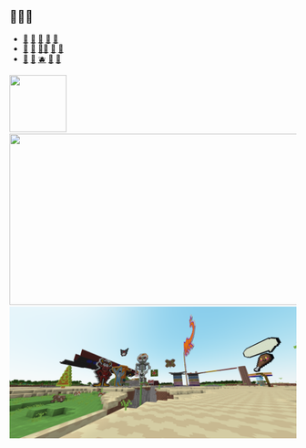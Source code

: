 <!--- <a href="https://www.gitanimals.org/en_US?utm_medium=image&utm_source=goldfishthebountyhunter&utm_content=line"> --->

## 🙈🩵🍌
<div>
  <ul>
    <li>
      <a href="hxxps://yyy.something[dotplace/" target="_blank">🍏</a>
      <a href="hxxps://yyy.something[dotplace/" target="_blank">🍎</a>
      <a href="hxxps://yyy.something[dotplace/" target="_blank">🍐</a>
      <a href="hxxps://yyy.something[dotplace/" target="_blank">🥝</a>
      <a href="https://goldfishthebountyhunterfoundation.github.io/" target="_blank">🍌</a>
    </li>
    <li>
      <a href="hxxps://yyy.something[dotplace/" target="_blank">🍊</a>
      <a href="hxxps://yyy.something[dotplace/" target="_blank">🍋</a>
      <a href="hxxps://yyy.something[dotplace/" target="_blank">🍋‍🟩</a>
      <a href="hxxps://yyy.something[dotplace/" target="_blank">🍉</a>
      <a href="hxxps://yyy.something[dotplace/" target="_blank">🥭</a>
    </li>
    <li>
      <a href="hxxps://yyy.something[dotplace/" target="_blank">🍇</a>
      <a href="hxxps://yyy.something[dotplace/" target="_blank">🍓</a>
      <a href="hxxps://yyy.something[dotplace/" target="_blank">🫐</a>
      <a href="hxxps://yyy.something[dotplace/" target="_blank">🍒</a>
      <a href="hxxps://yyy.something[dotplace/" target="_blank">🍍</a>
    </li>
  </ul>
</div><img src="https://github.com/goldfishthebountyhunter/goldfishthebountyhunter/blob/bf3a78c1baf77fc47adffb378a2ca75e6339a949/gftb_github_asset_3.gif" height="100" width="100">
<a href="https://www.gitanimals.org/en_US?utm_medium=image&utm_source=goldfishthebountyhunter&utm_content=farm">
<img
  src="https://render.gitanimals.org/farms/goldfishthebountyhunter"
  width="600"
  height="300"
/>
</a>
<img src="https://github.com/goldfishthebountyhunter/goldfishthebountyhunter/blob/9c24441c5bab0184204361b2b26888144a3d03d7/gftb_github_asset_7.png">
<!-- <img src="https://github.com/goldfishthebountyhunter/goldfishthebountyhunter/blob/0808f7b29f4a4f97a11c635b19b7fa3571d242b5/GoLdFiShThEbOuNtYhUnTeR_sErVeR.gif" height="500" width="900"> --->
<!--- <img src="https://cdn.glitch.me/a68a53e1-647b-40a5-b0d1-008ff3d06667%2F72df0f943d1ad1d9-cute-cartoon-gif-on-gifer-by-buzanin.gif" height="500" width="500"> --->
<!--- <img src="https://github.com/goldfishthebountyhunter/goldfishthebountyhunter/blob/9a5bc6d3fe289a346c4313f96bbed9a5f6718d8a/GoLdFiShThEbOuNtYhUnTeR_sErVeR2.png"> --->
<!--- <img src="https://github.com/goldfishthebountyhunter/goldfishthebountyhunter/blob/e27ce8ba3a4c3851378e7e161ed9e4b1cee6aa5c/gftb_github_asset_1.png" height="400" width="600"> --->
<!--- <img src="https://github.com/goldfishthebountyhunter/goldfishthebountyhunter/blob/bf3a78c1baf77fc47adffb378a2ca75e6339a949/gftb_github_asset_3.gif" height="100" width="100"><img src="https://github.com/goldfishthebountyhunter/goldfishthebountyhunter/blob/bf3a78c1baf77fc47adffb378a2ca75e6339a949/gftb_github_asset_3.gif" height="100" width="100"><img src="https://github.com/goldfishthebountyhunter/goldfishthebountyhunter/blob/bf3a78c1baf77fc47adffb378a2ca75e6339a949/gftb_github_asset_3.gif" height="100" width="100"> --->
<!--- <br><img src="https://github.com/goldfishthebountyhunter/goldfishthebountyhunter_main-repo-backup/blob/ae33780773e118ceb532d6dc5d536723f9efa6ff/Screenshot%20(52).png"> --->
<!--
<img src="https://raw.githubusercontent.com/goldfishthebountyhunter/goldfishthebountyhunter/main/GoLdFiShThEbOuNtYhUnTeR_cUsToM_wAlLpApEr.png">
**goldfishthebountyhunter/goldfishthebountyhunter** is a ✨ _special_ ✨ repository because its `README.md` (this file) appears on your GitHub profile.
## MCArth ##
Here are some ideas to get you started:

- 🔭 I’m currently working on ...
- 🌱 I’m currently learning ...
- 👯 I’m looking to collaborate on ...
- 🤔 I’m looking for help with ...
- 💬 Ask me about ...
- 📫 How to reach me: ...
- 😄 Pronouns: ...
- ⚡ Fun fact: ...
-->

  

